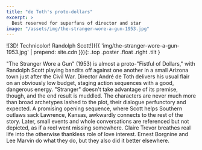 ```yaml
---
title: "de Toth's proto-dollars"
excerpt: >
  Best reserved for superfans of director and star
image: "/assets/img/the-stranger-wore-a-gun-1953.jpg"
---
```

![3D! Technicolor! Randolph Scott!]({{ 'img/the-stranger-wore-a-gun-1953.jpg' | prepend: site.cdn }}){: .top .poster .float .right .tilt }

"The Stranger Wore a Gun" (1953) is almost a proto-"Fistful of Dollars," with Randolph Scott playing bandits off against one another in a small Arizona town just after the Civil War. Director André de Toth delivers his usual flair on an obviously low budget, staging action sequences with a good, dangerous energy. "Stranger" doesn't take advantage of its premise, though, and the end result is muddled. The characters are never much more than broad archetypes lashed to the plot, their dialogue perfunctory and expected. A promising opening sequence, where Scott helps Southern outlaws sack Lawrence, Kansas, awkwardly connects to the rest of the story. Later, small events and whole conversations are referenced but not depicted, as if a reel went missing somewhere. Claire Trevor breathes real life into the otherwise thankless role of love interest. Ernest Borgnine and Lee Marvin do what they do, but they also did it better elsewhere.